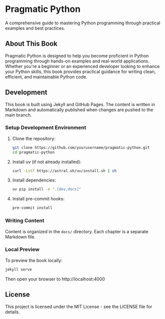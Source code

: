# Pragmatic Python

A comprehensive guide to mastering Python programming through practical examples and best practices.

## About This Book

Pragmatic Python is designed to help you become proficient in Python programming through hands-on examples and real-world applications. Whether you're a beginner or an experienced developer looking to enhance your Python skills, this book provides practical guidance for writing clean, efficient, and maintainable Python code.

## Development

This book is built using Jekyll and GitHub Pages. The content is written in Markdown and automatically published when changes are pushed to the main branch.

### Setup Development Environment

1. Clone the repository:
   ```bash
   git clone https://github.com/yourusername/pragmatic-python.git
   cd pragmatic-python
   ```

2. Install uv (if not already installed):
   ```bash
   curl -LsSf https://astral.sh/uv/install.sh | sh
   ```

3. Install dependencies:
   ```bash
   uv pip install -e ".[dev,docs]"
   ```

4. Install pre-commit hooks:
   ```bash
   pre-commit install
   ```

### Writing Content

Content is organized in the `docs/` directory. Each chapter is a separate Markdown file.

### Local Preview

To preview the book locally:

```bash
jekyll serve
```

Then open your browser to http://localhost:4000

## License

This project is licensed under the MIT License - see the LICENSE file for details.
